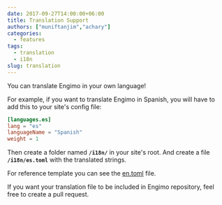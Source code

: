```yaml
---
date: 2017-09-27T14:00:00+06:00
title: Translation Support
authors: ["muniftanjim","achary"]
categories:
  - features
tags:
  - translation
  - i18n
slug: translation
---
```

You can translate Engimo in your own language!

For example, if you want to translate Engimo in Spanish, you will have to add this to your site's config file:

```toml
[languages.es]
lang = "es"
languageName = "Spanish"
weight = 1
```

Then create a folder named **`/i18n/`** in your site's root. And create a file **`/i18n/es.toml`** with the translated strings.

For reference template you can see the [en.toml](https://github.com/achary/engimo/blob/master/i18n/en.toml) file.

If you want your translation file to be included in Engimo repository, feel free to create a pull request.
